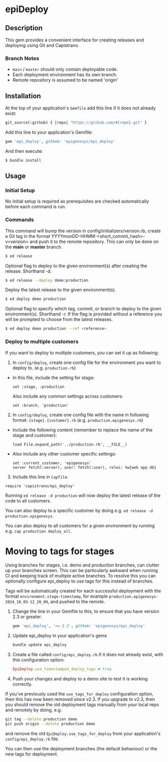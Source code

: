# epiDeploy

## Description

This gem provides a convenient interface for creating releases and deploying using Git and Capistrano.

### Branch Notes

* `main` / `master` should only contain deployable code.
* Each deployment environment has its own branch.
* Remote repository is assumed to be named 'origin'

## Installation

At the top of your application's `Gemfile` add this line if it does not already exist:

```sh
git_source(:github) { |repo| "https://github.com/#{repo}.git" }
```

Add this line to your application's Gemfile:

```rb
gem 'epi_deploy', github: 'epigenesys/epi_deploy'
```

And then execute:

```sh
$ bundle install
```

## Usage

### Initial Setup
No initial setup is required as prerequisites are checked automatically before each command is run.

### Commands

This command will bump the version in config/initializers/version.rb, create a Git tag in the format YYYYmonDD-HHMM-&lt;short_commit_hash&gt;-v&lt;version&gt; and push it to the remote repository. This can only be done on the **main** or **master** branch.

```bash
$ ed release
```

Optional flag to deploy to the given environment(s) after creating the release. Shorthand -d.

```bash
$ ed release --deploy demo:production
```

Deploy the latest release to the given environment(s).

```bash
$ ed deploy demo production
```

Optional flag to specify which tag, commit, or branch to deploy to the given environment(s). Shorthand -r. If the flag is provided without a reference you will be prompted to choose from the latest releases.

```bash
$ ed deploy demo production --ref <reference>
```

### Deploy to multiple customers

If you want to deploy to multiple customers, you can set it up as following:

1. In `config/deploy`, create one config file for the environment you want to deploy to. (e.g. `production.rb`)

  * In this file, include the setting for stage:

    ```
    set :stage, :production
    ```

    Also include any common settings across customers:

    ```
    set :branch, 'production'
    ```

2. In `config/deploy`, create one config file with the name in following format: `{stage}.{customer}.rb` (e.g. `production.epigenesys.rb`)

  * Include the following content (remember to replace the name of the stage and customer):

    ```
    load File.expand_path('../production.rb', __FILE__)
    ```

  * Also include any other customer specific settings:

    ```
    set :current_customer, 'epigenesys'
    server fetch(:server), user: fetch(:user), roles: %w{web app db}
    ```

3. Include this line in `Capfile`:

  ```
  require 'capistrano/epi_deploy'
  ```

Running `ed release -d production` will now deploy the latest release of the code to all customers.

You can also deploy to a specific customer by doing e.g. `ed release -d production.epigenesys`.

You can also deploy to all customers for a given environment by running e.g. `cap production deploy_all`.

# Moving to tags for stages

Using branches for stages, i.e. demo and production branches, can clutter up your branches screen. This can be particularly awkward when running CI and keeping track of multiple active branches. To resolve this you can optionally configure epi_deploy to use tags for this instead of branches.

Tags will be automatically created for each successful deployment with the format `environment.stage-timestamp`, for example `production.epigenesys-2024_10_03-12_20_09`, and pushed to the remote.

1. Change the line in your Gemfile to this, to ensure that you have version 2.3 or greater.

   ```rb
   gem 'epi_deploy', '>= 2.3', github: 'epigenesys/epi_deploy'
   ```

1. Update epi_deploy in your application's gems

   ```sh
   bundle update epi_deploy
   ```

1. Create a file called `config/epi_deploy.rb` if it does not already exist, with this configuration option:

   ```rb
   EpiDeploy.use_timestamped_deploy_tags = true
   ```

1. Push your changes and deploy to a demo site to test it is working correctly.

If you've previously used the `use_tags_for_deploy` configuration option, then this has now been removed since v2.3. If you upgrade to v2.3, then you should remove the old deployment tags manually from your local repo and remotely by doing, e.g.

```sh
git tag --delete production demo
git push origin --delete production demo
```

and remove the old `EpiDeploy.use_tags_for_deploy` from your application's `config/epi_deploy.rb` file.

You can then use the deployment branches (the default behaviour) or the new tags for deployment.
